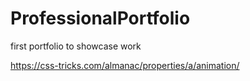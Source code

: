 # ProfessionalPortfolio
first portfolio to showcase work 









https://css-tricks.com/almanac/properties/a/animation/